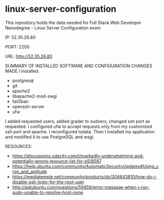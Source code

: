 # linux-server-configuration
This repository holds the data needed for Full Stack Web Developer Nanodegree - Linux Server Configuration exam

IP: 52.35.26.80

PORT:  2200

URL: http://52.35.26.80

SUMMARY OF INSTALLED SOFTWARE AND CONFIGURATION CHANGES MADE
I installed:
* postgresql
* git
* apache2
* libapache2-mod-swgi
* fail2ban
* openssh-server
* ufw

I added requested users, added grader to sudoers, changed ssh port as requested.
I configured ufw to accept requests only from my customized ssh port and apache.
I reconfigured tzdata.
Then I installed my application and modified it to use PostgreSQL and wsgi.
 

RESOURCES:
* https://discussions.udacity.com/t/markedly-underwhelming-and-potentially-wrong-resource-list-for-p5/8587
* https://help.ubuntu.com/community/AutomaticSecurityUpdates#Using_cron_and_aptitude
* https://mediatemple.net/community/products/dv/204643810/how-do-i-disable-ssh-login-for-the-root-user
* http://askubuntu.com/questions/59458/error-message-when-i-run-sudo-unable-to-resolve-host-none
